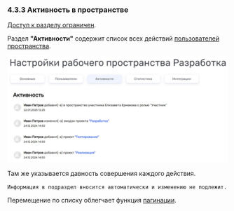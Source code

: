 ### 4.3.3 Активность в пространстве

[Доступ к разделу ограничен](9_roles_&_access/9.2_access.md). 

Раздел **"Активности"** содержит список всех действий [пользователей пространства](4_workspace/4.3_settings/4.3.2_members/4.3.2_members.md).  

![активность_пространство](/imgs/активность_пространство.jpg)

Там же указывается давность совершения каждого действия.  

    Информация в подраздел вносится автоматически и изменению не подлежит.  

Перемещение по списку облегчает функция [пагинации](10_general_operations/10.3_pagination.md).